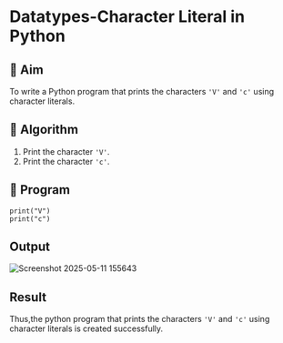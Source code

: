 # Datatypes-Character Literal in Python

## 🎯 Aim
To write a Python program that prints the characters `'V'` and `'c'` using character literals.

## 🧠 Algorithm
1. Print the character `'V'`.
2. Print the character `'c'`.

## 🧾 Program
```
print("V")
print("c")
```
## Output

![Screenshot 2025-05-11 155643](https://github.com/user-attachments/assets/64504eab-e9f4-49fb-a297-3bf4ca6d6b78)

## Result
Thus,the python program that prints the characters `'V'` and `'c'` using character literals is created successfully.
